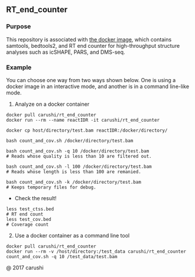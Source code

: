 ## RT\_end\_counter

### Purpose
This repository is associated with [the docker image](https://hub.docker.com/r/carushi/rt_end_counter/), which contains samtools, bedtools2, and RT end counter for high-throughput structure analyses such as icSHAPE, PARS, and DMS-seq.


### Example
You can choose one way from two ways shown below.
One is using a docker image in an interactive mode, and another is in a command line-like mode.
1. Analyze on a docker container

```
docker pull carushi/rt_end_counter
docker run --rm --name reactIDR -it carushi/rt_end_counter
```

```
docker cp host/directory/test.bam reactIDR:/docker/directory/
```

```
bash count_and_cov.sh /docker/directory/test.bam

bash count_and_cov.sh -q 10 /docker/directory/test.bam
# Reads whose quality is less than 10 are filtered out.

bash count_and_cov.sh -l 100 /docker/directory/test.bam
# Reads whose length is less than 100 are remanied.

bash count_and_cov.sh -k /docker/directory/test.bam
# Keeps temporary files for debug.

```

* Check the result!

```
less test_ctss.bed
# RT end count
less test_cov.bed
# Coverage count
```

2. Use a docker container as a command line tool

```
docker pull carushi/rt_end_counter
docker run --rm -v /host/directory:/test_data carushi/rt_end_counter count_and_cov.sh -q 10 /test_data/test.bam
```

@ 2017 carushi

